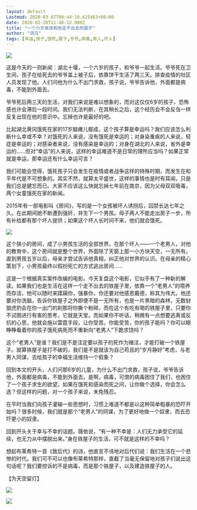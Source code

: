 ```yaml
---
layout: default
Lastmod: 2020-03-07T09:44:10.625463+00:00
date: 2020-02-26T11:48:12.000Z
title: "一个六岁男孩和他走不出去的屋子"
author: "流马"
tags: [幸运,孩子,饿死,屋子,爷爷,病毒,男人,坏人]
---
```


![](https://images.weserv.nl/?url=https%3A//img9.doubanio.com/view/note/l/public/p70038989.jpg)

这是今天的一则新闻：湖北十堰，一个六岁的孩子，和爷爷一起生活。爷爷死在卫生间，孩子在给死去的爷爷盖上被子后，依靠饼干生活了两三天。排查疫情的社区人员发现了他。人们问他为什么不出门求救，孩子说，爷爷告诉他，外面都是病毒，不能到外面去。

爷爷死后两三天的生活，对我们来说是难以想象的，而对这仅仅6岁的孩子，恐怖感也许会滞后一段时间。我们无法判断，在其稍长之后，这个经历会不会反刍一样反复出现在他的意识中。忘掉也许是最好的吧。

比起湖北黄冈饿死在家的17岁脑瘫儿鄢成，这个孩子算是幸运吗？我们应该怎么判断什么幸或不幸？对饿死的人来说，没有饿死是幸运的；对身染重疾的人来说，轻症是幸运的；对感染者来说，没有感染是幸运的；对身在湖北的人来说，省外是幸运的......但对“幸运”的人来说，这样的幸运难道不是日常的理所应当吗？如果正常就是幸运，那幸运还有什么幸运可言？

我们可能会觉得，饿死孩子只会发生在疫情或者战争这样的特殊时期，而发生在和平年代是不可想象的。其实不然，就算太平盛世，这样的事情也是时有耳闻，只是我们总是健忘而已。大家不应该这么快就忘掉七年前在南京，因为父母双双吸毒，两个女童饿死在家的新闻。

2015年有一部电影叫《房间》，写的是一个女孩被坏人诱拐后，囚禁长达七年之久。在此期间她不断遭到强奸，并生下一个男孩。母子两人不能走出房子一步，所有补给都有那个坏人提供；如果这个坏人长时间不来，他们就会饿死。

![](https://images.weserv.nl/?url=https%3A//img9.doubanio.com/view/note/l/public/p70038990.jpg)

这个狭小的房间，成了小男孩生活的全部世界。在那个坏人——一个老男人，对他的教育中，这个房间就是整个世界，外面除了天窗上那一小方块天空，一无所有。直到男孩五岁以后，母亲才尝试告诉他真相，纠正他对世界的认识。在母亲的精心策划下，小男孩最终以假扮死亡的方式逃出房间……

这是一个根据真实案件改编的电影。今天复盘这个电影，它似乎有了一种新的解读。如果我们也是生活在这样一个走不出去的铁屋子里，依靠一个“老男人”的喂养而存活，他可以随时来蹂躏你，强暴你，你还要对他感恩戴德，称其为伟大。他还要对你洗脑，告诉你铁屋子之外即便不是一无所有，也是一片黑暗的森林，无数豺狼虎豹会在你一出门的刹那将你撕个粉碎。而在这个有吃有喝的铁屋子里，只要你不试图进行有害的思考，它就是天堂。而如果你不听话，稍微有一点想要逃离或反抗的心思，他就会施以雷霆手段，让你受苦。你能受苦，你的孩子能吗？你可以眼睁睁看着你的孩子饿死病死而不重新向“老男人”下跪求饶吗？

这个“老男人”是谁？我们是不是注定要以孩子的死作为赌注，才能打破一个铁屋子。就算铁屋子是打不破的，我们是不是就该为自己苟且的“岁月静好”考虑，与老男人同谋，去给孩子的幸福生活维持一个假象？

回到本文的开头，人们问那6岁的儿童，为什么不出门求救，孩子说，爷爷告诉他，外面都是病毒，不能到外面去。是啊，病毒，可恨的病毒困住了我们，也困住了一个孩子求生的欲望。如果在饿死和感染而死之间，让你做个选择，你会怎么选？但这样的问题，对一个孩子来说，未免残忍。

在平时当我们向孩子灌输一些思想时，习惯上难道不都是以这种简单粗暴的恐吓开始吗？很多时候，我们就是那个“老男人”的同谋，为了更好地做一个奴隶，而去恐吓更小的奴隶。

回到开头关于幸与不幸的话题。薇依说，“有一种不幸是：人们无力承受它的延续，也无力从中摆脱出来。”身在铁屋子的生活，可不就是这样的不幸吗？

想起布莱希特一首《致后代》的诗，他直言不讳地对后代们说：我们生活在一个悲惨的时代。我们可不可以也像布莱希特那样，直截了当毫无保留地对孩子们说出这句话呢？我们要控诉的不是病毒，而是那个铁屋子，以及建造铁屋子的人。

【为天空留灯】

![](https://images.weserv.nl/?url=https%3A//img9.doubanio.com/view/note/l/public/p70038991.jpg)

![](https://images.weserv.nl/?url=https%3A//img9.doubanio.com/view/note/l/public/p70039003.jpg)

